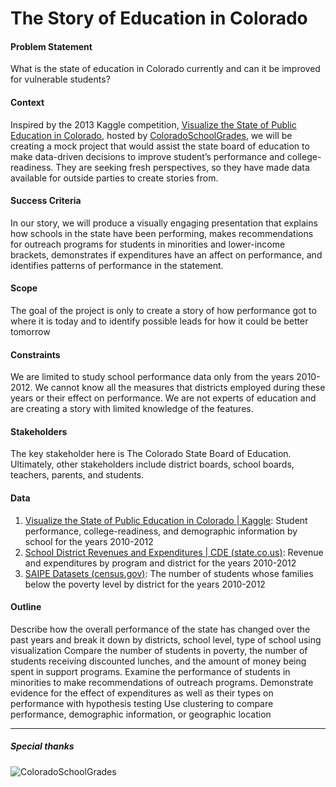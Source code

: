 # The Story of Education in Colorado

#### Problem Statement
What is the state of education in Colorado currently and can it be improved for vulnerable students?

#### Context
Inspired by the 2013 Kaggle competition, [Visualize the State of Public Education in Colorado](https://www.kaggle.com/competitions/visualize-the-state-of-education-in-colorado/overview/description), hosted by [ColoradoSchoolGrades](https://www.facebook.com/people/Colorado-School-Grades/100080716453043/), we will be creating a mock project that would assist the state board of education to make data-driven decisions to improve student’s performance and college-readiness. They are seeking fresh perspectives, so they have made data available for outside parties to create stories from.

#### Success Criteria
In our story, we will produce a visually engaging presentation that explains how schools in the state have been performing, makes recommendations for outreach programs for students in minorities and lower-income brackets, demonstrates if expenditures have an affect on performance, and identifies patterns of performance in the statement.

#### Scope
The goal of the project is only to create a story of how performance got to where it is today and to identify possible leads for how it could be better tomorrow 

#### Constraints
We are limited to study school performance data only from the years 2010-2012. We cannot know all the measures that districts employed during these years or their effect on performance. We are not experts of education and are creating a story with limited knowledge of the features. 

#### Stakeholders
The key stakeholder here is The Colorado State Board of Education. Ultimately, other stakeholders include district boards, school boards, teachers, parents, and students.

#### Data
1. [Visualize the State of Public Education in Colorado | Kaggle](https://www.kaggle.com/competitions/visualize-the-state-of-education-in-colorado/data?select=2010_1YR_3YR_change.csv): Student performance, college-readiness, and demographic information by school for the years 2010-2012 
2. [School District Revenues and Expenditures | CDE (state.co.us)](http://www.cde.state.co.us/cdefinance/revexp): Revenue and expenditures by program and district for the years 2010-2012
3. [SAIPE Datasets (census.gov)](https://www.census.gov/programs-surveys/saipe/data/datasets.html): The number of students whose families below the poverty level by district for the years 2010-2012

#### Outline
Describe how the overall performance of the state has changed over the past years and break it down by districts, school level, type of school using visualization
Compare the number of students in poverty, the number of students receiving discounted lunches, and the amount of money being spent in support programs.
Examine the performance of students in minorities to make recommendations of outreach programs.
Demonstrate evidence for the effect of expenditures as well as their types on performance with hypothesis testing
Use clustering to compare performance, demographic information, or geographic location

----
##### Special thanks
![ColoradoSchoolGrades](https://scontent.fslc3-2.fna.fbcdn.net/v/t39.30808-6/305205208_158321073535107_6016190664016506602_n.jpg?_nc_cat=107&ccb=1-7&_nc_sid=09cbfe&_nc_ohc=cuVGXWEetJoAX_Mb3Zv&_nc_ht=scontent.fslc3-2.fna&oh=00_AfAyqm3EYIn1OOm87C5m0BTX8AWsEgmC_AoPSBTUmdR5VA&oe=63EEBF99)

